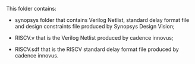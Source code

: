 This folder contains:

- synopsys folder that contains Verilog Netlist, standard delay format file and design constraints file produced by Synopsys Design Vision; 

- RISCV.v that is the Verilog Netlist produced by cadence innovus;

- RISCV.sdf that is the RISCV standard delay format file produced by cadence innovus.
